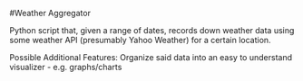 #Weather Aggregator

Python script that, given a range of dates, records down weather data using some weather API (presumably Yahoo Weather) for a certain location.   

Possible Additional Features:
Organize said data into an easy to understand visualizer - e.g. graphs/charts